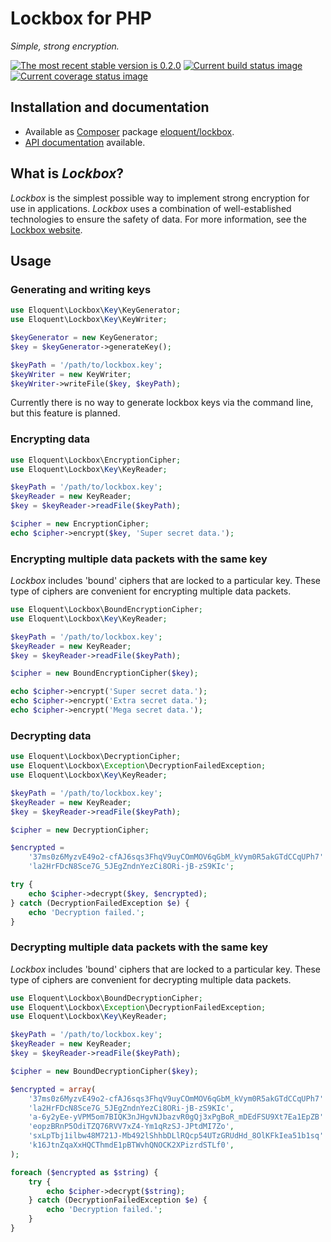 # Lockbox for PHP

*Simple, strong encryption.*

[![The most recent stable version is 0.2.0][version-image]][Semantic versioning]
[![Current build status image][build-image]][Current build status]
[![Current coverage status image][coverage-image]][Current coverage status]

## Installation and documentation

* Available as [Composer] package [eloquent/lockbox].
* [API documentation] available.

## What is *Lockbox*?

*Lockbox* is the simplest possible way to implement strong encryption for use in
applications. *Lockbox* uses a combination of well-established technologies to
ensure the safety of data. For more information, see the [Lockbox website].

## Usage

### Generating and writing keys

```php
use Eloquent\Lockbox\Key\KeyGenerator;
use Eloquent\Lockbox\Key\KeyWriter;

$keyGenerator = new KeyGenerator;
$key = $keyGenerator->generateKey();

$keyPath = '/path/to/lockbox.key';
$keyWriter = new KeyWriter;
$keyWriter->writeFile($key, $keyPath);
```

Currently there is no way to generate lockbox keys via the command line, but
this feature is planned.

### Encrypting data

```php
use Eloquent\Lockbox\EncryptionCipher;
use Eloquent\Lockbox\Key\KeyReader;

$keyPath = '/path/to/lockbox.key';
$keyReader = new KeyReader;
$key = $keyReader->readFile($keyPath);

$cipher = new EncryptionCipher;
echo $cipher->encrypt($key, 'Super secret data.');
```

### Encrypting multiple data packets with the same key

*Lockbox* includes 'bound' ciphers that are locked to a particular key. These
type of ciphers are convenient for encrypting multiple data packets.

```php
use Eloquent\Lockbox\BoundEncryptionCipher;
use Eloquent\Lockbox\Key\KeyReader;

$keyPath = '/path/to/lockbox.key';
$keyReader = new KeyReader;
$key = $keyReader->readFile($keyPath);

$cipher = new BoundEncryptionCipher($key);

echo $cipher->encrypt('Super secret data.');
echo $cipher->encrypt('Extra secret data.');
echo $cipher->encrypt('Mega secret data.');
```

### Decrypting data

```php
use Eloquent\Lockbox\DecryptionCipher;
use Eloquent\Lockbox\Exception\DecryptionFailedException;
use Eloquent\Lockbox\Key\KeyReader;

$keyPath = '/path/to/lockbox.key';
$keyReader = new KeyReader;
$key = $keyReader->readFile($keyPath);

$cipher = new DecryptionCipher;

$encrypted =
    '37ms0z6MyzvE49o2-cfAJ6sqs3FhqV9uyCOmMOV6qGbM_kVym0R5akGTdCCqUPh7' .
    'la2HrFDcN8Sce7G_5JEgZndnYezCi8ORi-jB-zS9KIc';

try {
    echo $cipher->decrypt($key, $encrypted);
} catch (DecryptionFailedException $e) {
    echo 'Decryption failed.';
}
```

### Decrypting multiple data packets with the same key

*Lockbox* includes 'bound' ciphers that are locked to a particular key. These
type of ciphers are convenient for decrypting multiple data packets.

```php
use Eloquent\Lockbox\BoundDecryptionCipher;
use Eloquent\Lockbox\Exception\DecryptionFailedException;
use Eloquent\Lockbox\Key\KeyReader;

$keyPath = '/path/to/lockbox.key';
$keyReader = new KeyReader;
$key = $keyReader->readFile($keyPath);

$cipher = new BoundDecryptionCipher($key);

$encrypted = array(
    '37ms0z6MyzvE49o2-cfAJ6sqs3FhqV9uyCOmMOV6qGbM_kVym0R5akGTdCCqUPh7' .
    'la2HrFDcN8Sce7G_5JEgZndnYezCi8ORi-jB-zS9KIc',
    'a-6y2yEe-yVPM5om7BIQK3nJHgvNJbazvR0gQj3xPgBoR_mDEdFSU9Xt7Ea1EpZB' .
    'eopzBRnP5OdiTZQ76RVV7xZ4-Ym1qRzSJ-JPtdMI7Zo',
    'sxLpTbj1ilbw48M721J-Mb492lShhbDLlRQcp54UTzGRUdHd_8OlKFkIea51b1sq' .
    'k16JtnZqaXxHQCThmdE1pBTWvhQNOCK2XPizrdSTLf0',
);

foreach ($encrypted as $string) {
    try {
        echo $cipher->decrypt($string);
    } catch (DecryptionFailedException $e) {
        echo 'Decryption failed.';
    }
}
```

<!-- References -->

[Lockbox website]: http://lqnt.co/lockbox

[API documentation]: http://lqnt.co/lockbox-php/artifacts/documentation/api/
[Composer]: http://getcomposer.org/
[build-image]: http://img.shields.io/travis/eloquent/lockbox-php/develop.svg "Current build status for the develop branch"
[Current build status]: https://travis-ci.org/eloquent/lockbox-php
[coverage-image]: http://img.shields.io/coveralls/eloquent/lockbox-php/develop.svg "Current test coverage for the develop branch"
[Current coverage status]: https://coveralls.io/r/eloquent/lockbox-php
[eloquent/lockbox]: https://packagist.org/packages/eloquent/lockbox
[Semantic versioning]: http://semver.org/
[version-image]: http://img.shields.io/:semver-0.2.0-yellow.svg "This project uses semantic versioning"
